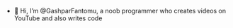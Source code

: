 - 👋 Hi, I’m @GashparFantomu, a noob programmer who creates videos on YouTube and also writes code 

